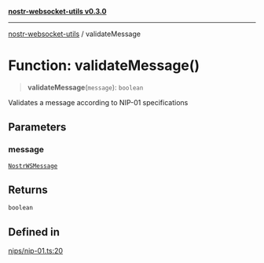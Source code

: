 [**nostr-websocket-utils v0.3.0**](../README.md)

***

[nostr-websocket-utils](../globals.md) / validateMessage

# Function: validateMessage()

> **validateMessage**(`message`): `boolean`

Validates a message according to NIP-01 specifications

## Parameters

### message

[`NostrWSMessage`](../interfaces/NostrWSMessage.md)

## Returns

`boolean`

## Defined in

[nips/nip-01.ts:20](https://github.com/HumanjavaEnterprises/nostr-websocket-utils/blob/main/src/nips/nip-01.ts#L20)
